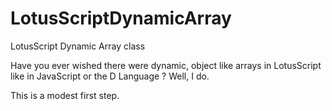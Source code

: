 # LotusScriptDynamicArray
LotusScript Dynamic Array class

Have you ever wished there were dynamic, object like arrays in LotusScript like in JavaScript or the D Language ? Well, I do.

This is a modest first step.
